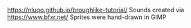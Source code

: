 https://nluqo.github.io/broughlike-tutorial/
Sounds created via https://www.bfxr.net/
Sprites were hand-drawn in GIMP